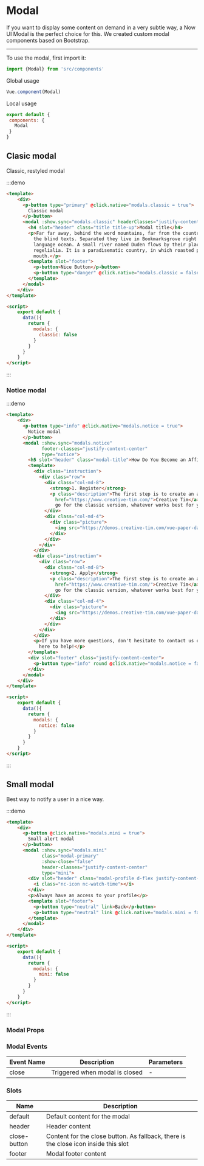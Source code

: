 # Modal


<script>
module.exports = {
  data(){
    return {
      modals: {
        classic: false,
        notice: false,
        mini: false
      }
    }
  }
}
</script>

If you want to display some content on demand in a very subtle way, a Now UI Modal is the perfect choice for this.
We created custom modal components based on Bootstrap.

<hr>
To use the modal, first import it:

```js
import {Modal} from 'src/components'
```

Global usage

```js
Vue.component(Modal)
```

Local usage

```js
export default {
 components: {
   Modal
 }
}
```

## Clasic modal

Classic, restyled modal

:::demo
```html
<template>
    <div>
      <p-button type="primary" @click.native="modals.classic = true">
        Classic modal
      </p-button>
      <modal :show.sync="modals.classic" headerClasses="justify-content-center">
        <h4 slot="header" class="title title-up">Modal title</h4>
        <p>Far far away, behind the word mountains, far from the countries Vokalia and Consonantia, there live
          the blind texts. Separated they live in Bookmarksgrove right at the coast of the Semantics, a large
          language ocean. A small river named Duden flows by their place and supplies it with the necessary
          regelialia. It is a paradisematic country, in which roasted parts of sentences fly into your
          mouth.</p>
        <template slot="footer">
          <p-button>Nice Button</p-button>
          <p-button type="danger" @click.native="modals.classic = false">Close</p-button>
        </template>
      </modal>
    </div>
</template>

<script>
    export default {
      data(){
        return {
          modals: {
            classic: false
          }
        }
      }
    }
</script>
```
:::

### Notice modal

:::demo
```html
<template>
    <div>
      <p-button type="info" @click.native="modals.notice = true">
        Notice modal
      </p-button>
      <modal :show.sync="modals.notice"
             footer-classes="justify-content-center"
             type="notice">
        <h5 slot="header" class="modal-title">How Do You Become an Affiliate?</h5>
        <template>
          <div class="instruction">
            <div class="row">
              <div class="col-md-8">
                <strong>1. Register</strong>
                <p class="description">The first step is to create an account at <a
                  href="https://www.creative-tim.com/">Creative Tim</a>. You can choose a social network or
                  go for the classic version, whatever works best for you.</p>
              </div>
              <div class="col-md-4">
                <div class="picture">
                  <img src="https://demos.creative-tim.com/vue-paper-dashboard-pro/documentation/static/img/tables/stylus.jpg" alt="Thumbnail Image" class="rounded img-raised">
                </div>
              </div>
            </div>
          </div>
          <div class="instruction">
            <div class="row">
              <div class="col-md-8">
                <strong>2. Apply</strong>
                <p class="description">The first step is to create an account at <a
                  href="https://www.creative-tim.com/">Creative Tim</a>. You can choose a social network or
                  go for the classic version, whatever works best for you.</p>
              </div>
              <div class="col-md-4">
                <div class="picture">
                  <img src="https://demos.creative-tim.com/vue-paper-dashboard-pro/documentation/static/img/tables/evernote.png" alt="Thumbnail Image" class="rounded img-raised">
                </div>
              </div>
            </div>
          </div>
          <p>If you have more questions, don't hesitate to contact us or send us a tweet @creativetim. We're
            here to help!</p>
        </template>
        <div slot="footer" class="justify-content-center">
          <p-button type="info" round @click.native="modals.notice = false">Sounds good!</p-button>
        </div>
      </modal>
    </div>
</template>

<script>
    export default {
      data(){
        return {
          modals: {
            notice: false
          }
        }
      }
    }
</script>
```
:::

## Small modal

Best way to notify a user in a nice way.

:::demo
```html
<template>
    <div>
      <p-button @click.native="modals.mini = true">
        Small alert modal
      </p-button>
      <modal :show.sync="modals.mini"
             class="modal-primary"
             :show-close="false"
             header-classes="justify-content-center"
             type="mini">
        <div slot="header" class="modal-profile d-flex justify-content-center align-items-center">
          <i class="nc-icon nc-watch-time"></i>
        </div>
        <p>Always have an access to your profile</p>
        <template slot="footer">
          <p-button type="neutral" link>Back</p-button>
          <p-button type="neutral" link @click.native="modals.mini = false">Close</p-button>
        </template>
      </modal>
    </div>
</template>

<script>
    export default {
      data(){
        return {
          modals: {
            mini: false
          }
        }
      }
    }
</script>
```
:::

### Modal Props
<props-table component-name="modal"/>

### Modal Events
| Event Name | Description | Parameters |
|---------- |-------- |---------- |
| close  | Triggered when modal is closed | - |


### Slots
| Name | Description |
|---------- |-------- |
|  default  | Default content for the modal |
|  header  | Header content |
|  close-button  | Content for the close button. As fallback, there is the close icon inside this slot |
|  footer  | Modal footer content |
